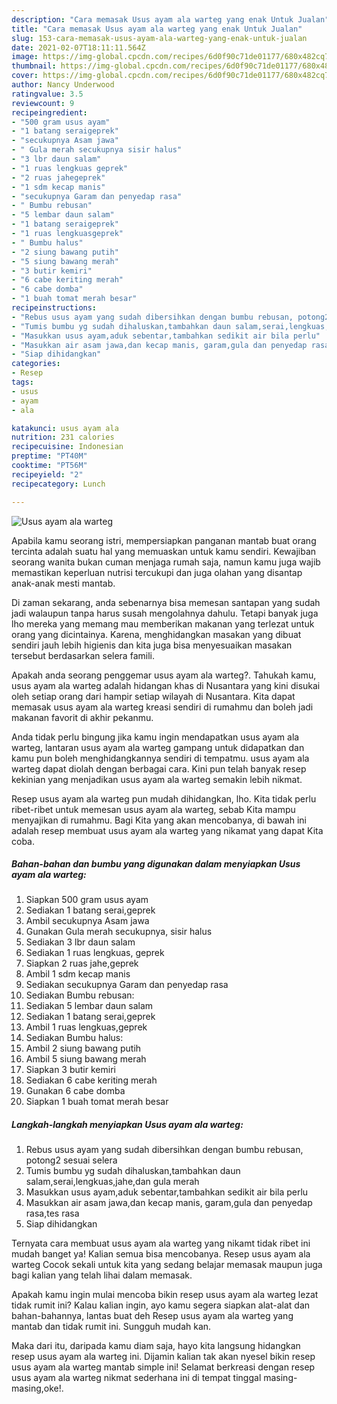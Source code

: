 ```yaml
---
description: "Cara memasak Usus ayam ala warteg yang enak Untuk Jualan"
title: "Cara memasak Usus ayam ala warteg yang enak Untuk Jualan"
slug: 153-cara-memasak-usus-ayam-ala-warteg-yang-enak-untuk-jualan
date: 2021-02-07T18:11:11.564Z
image: https://img-global.cpcdn.com/recipes/6d0f90c71de01177/680x482cq70/usus-ayam-ala-warteg-foto-resep-utama.jpg
thumbnail: https://img-global.cpcdn.com/recipes/6d0f90c71de01177/680x482cq70/usus-ayam-ala-warteg-foto-resep-utama.jpg
cover: https://img-global.cpcdn.com/recipes/6d0f90c71de01177/680x482cq70/usus-ayam-ala-warteg-foto-resep-utama.jpg
author: Nancy Underwood
ratingvalue: 3.5
reviewcount: 9
recipeingredient:
- "500 gram usus ayam"
- "1 batang seraigeprek"
- "secukupnya Asam jawa"
- " Gula merah secukupnya sisir halus"
- "3 lbr daun salam"
- "1 ruas lengkuas geprek"
- "2 ruas jahegeprek"
- "1 sdm kecap manis"
- "secukupnya Garam dan penyedap rasa"
- " Bumbu rebusan"
- "5 lembar daun salam"
- "1 batang seraigeprek"
- "1 ruas lengkuasgeprek"
- " Bumbu halus"
- "2 siung bawang putih"
- "5 siung bawang merah"
- "3 butir kemiri"
- "6 cabe keriting merah"
- "6 cabe domba"
- "1 buah tomat merah besar"
recipeinstructions:
- "Rebus usus ayam yang sudah dibersihkan dengan bumbu rebusan, potong2 sesuai selera"
- "Tumis bumbu yg sudah dihaluskan,tambahkan daun salam,serai,lengkuas,jahe,dan gula merah"
- "Masukkan usus ayam,aduk sebentar,tambahkan sedikit air bila perlu"
- "Masukkan air asam jawa,dan kecap manis, garam,gula dan penyedap rasa,tes rasa"
- "Siap dihidangkan"
categories:
- Resep
tags:
- usus
- ayam
- ala

katakunci: usus ayam ala 
nutrition: 231 calories
recipecuisine: Indonesian
preptime: "PT40M"
cooktime: "PT56M"
recipeyield: "2"
recipecategory: Lunch

---
```



![Usus ayam ala warteg](https://img-global.cpcdn.com/recipes/6d0f90c71de01177/680x482cq70/usus-ayam-ala-warteg-foto-resep-utama.jpg)

Apabila kamu seorang istri, mempersiapkan panganan mantab buat orang tercinta adalah suatu hal yang memuaskan untuk kamu sendiri. Kewajiban seorang  wanita bukan cuman menjaga rumah saja, namun kamu juga wajib memastikan keperluan nutrisi tercukupi dan juga olahan yang disantap anak-anak mesti mantab.

Di zaman  sekarang, anda sebenarnya bisa memesan santapan yang sudah jadi walaupun tanpa harus susah mengolahnya dahulu. Tetapi banyak juga lho mereka yang memang mau memberikan makanan yang terlezat untuk orang yang dicintainya. Karena, menghidangkan masakan yang dibuat sendiri jauh lebih higienis dan kita juga bisa menyesuaikan masakan tersebut berdasarkan selera famili. 



Apakah anda seorang penggemar usus ayam ala warteg?. Tahukah kamu, usus ayam ala warteg adalah hidangan khas di Nusantara yang kini disukai oleh setiap orang dari hampir setiap wilayah di Nusantara. Kita dapat memasak usus ayam ala warteg kreasi sendiri di rumahmu dan boleh jadi makanan favorit di akhir pekanmu.

Anda tidak perlu bingung jika kamu ingin mendapatkan usus ayam ala warteg, lantaran usus ayam ala warteg gampang untuk didapatkan dan kamu pun boleh menghidangkannya sendiri di tempatmu. usus ayam ala warteg dapat diolah dengan berbagai cara. Kini pun telah banyak resep kekinian yang menjadikan usus ayam ala warteg semakin lebih nikmat.

Resep usus ayam ala warteg pun mudah dihidangkan, lho. Kita tidak perlu ribet-ribet untuk memesan usus ayam ala warteg, sebab Kita mampu menyajikan di rumahmu. Bagi Kita yang akan mencobanya, di bawah ini adalah resep membuat usus ayam ala warteg yang nikamat yang dapat Kita coba.

<!--inarticleads1-->

##### Bahan-bahan dan bumbu yang digunakan dalam menyiapkan Usus ayam ala warteg:

1. Siapkan 500 gram usus ayam
1. Sediakan 1 batang serai,geprek
1. Ambil secukupnya Asam jawa
1. Gunakan  Gula merah secukupnya, sisir halus
1. Sediakan 3 lbr daun salam
1. Sediakan 1 ruas lengkuas, geprek
1. Siapkan 2 ruas jahe,geprek
1. Ambil 1 sdm kecap manis
1. Sediakan secukupnya Garam dan penyedap rasa
1. Sediakan  Bumbu rebusan:
1. Sediakan 5 lembar daun salam
1. Sediakan 1 batang serai,geprek
1. Ambil 1 ruas lengkuas,geprek
1. Sediakan  Bumbu halus:
1. Ambil 2 siung bawang putih
1. Ambil 5 siung bawang merah
1. Siapkan 3 butir kemiri
1. Sediakan 6 cabe keriting merah
1. Gunakan 6 cabe domba
1. Siapkan 1 buah tomat merah besar




<!--inarticleads2-->

##### Langkah-langkah menyiapkan Usus ayam ala warteg:

1. Rebus usus ayam yang sudah dibersihkan dengan bumbu rebusan, potong2 sesuai selera
1. Tumis bumbu yg sudah dihaluskan,tambahkan daun salam,serai,lengkuas,jahe,dan gula merah
1. Masukkan usus ayam,aduk sebentar,tambahkan sedikit air bila perlu
1. Masukkan air asam jawa,dan kecap manis, garam,gula dan penyedap rasa,tes rasa
1. Siap dihidangkan




Ternyata cara membuat usus ayam ala warteg yang nikamt tidak ribet ini mudah banget ya! Kalian semua bisa mencobanya. Resep usus ayam ala warteg Cocok sekali untuk kita yang sedang belajar memasak maupun juga bagi kalian yang telah lihai dalam memasak.

Apakah kamu ingin mulai mencoba bikin resep usus ayam ala warteg lezat tidak rumit ini? Kalau kalian ingin, ayo kamu segera siapkan alat-alat dan bahan-bahannya, lantas buat deh Resep usus ayam ala warteg yang mantab dan tidak rumit ini. Sungguh mudah kan. 

Maka dari itu, daripada kamu diam saja, hayo kita langsung hidangkan resep usus ayam ala warteg ini. Dijamin kalian tak akan nyesel bikin resep usus ayam ala warteg mantab simple ini! Selamat berkreasi dengan resep usus ayam ala warteg nikmat sederhana ini di tempat tinggal masing-masing,oke!.

